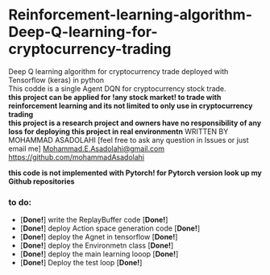 # Reinforcement-learning-algorithm-Deep-Q-learning-for-cryptocurrency-trading
Deep Q learning algorithm for cryptocurrency trade deployed with Tensorflow (keras) in python  
This codde is a single Agent DQN for cryptocurrency stock trade.  
**this project can be applied for !any stock market! to trade with reinforcement learning and its not limited to only use in cryptocurrency trading**   
**this project is a research project and owners have no responsibility of any loss for deploying this project in real environmentn** 
WRITTEN BY MOHAMMAD ASADOLAHI  [feel free to ask any question in Issues or just email me]
Mohammad.E.Asadolahi@gmail.com  
https://github.com/mohammadAsadolahi  

**this code is not implemented with Pytorch! for Pytorch version look up my Github repositories**
### to do:  
* [****Done!****] write the ReplayBuffer code  [****Done!****]  
* [****Done!****] deploy Action space generation code [****Done!****]  
* [****Done!****] deploy the Agnet in tensorflow [****Done!****]  
* [****Done!****] deploy the Environmetn class  [****Done!****] 
* [****Done!****] deploy the main learning looop  [****Done!****]
* [****Done!****] Deploy the test loop [****Done!****]

